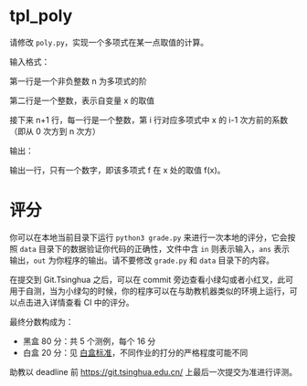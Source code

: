 # tpl_poly

请修改 `poly.py`，实现一个多项式在某一点取值的计算。

输入格式：

第一行是一个非负整数 n 为多项式的阶

第二行是一个整数，表示自变量 x 的取值

接下来 n+1 行，每一行是一个整数，第 i 行对应多项式中 x 的 i-1 次方前的系数（即从 0 次方到 n 次方）


输出：

输出一行，只有一个数字，即该多项式 f 在 x 处的取值 f(x)。

# 评分

你可以在本地当前目录下运行 `python3 grade.py` 来进行一次本地的评分，它会按照 `data` 目录下的数据验证你代码的正确性，文件中含 `in` 则表示输入，`ans` 表示输出，`out` 为你程序的输出。请不要修改 `grade.py` 和 `data` 目录下的内容。

在提交到 Git.Tsinghua 之后，可以在 commit 旁边查看小绿勾或者小红叉，此可用于自测，当为小绿勾的时候，你的程序可以在与助教机器类似的环境上运行，可以点击进入详情查看 CI 中的评分。

最终分数构成为：

* 黑盒 80 分：共 5 个测例，每个 16 分
* 白盒 20 分：见 [白盒标准](https://physics-data.meow.plus/faq/tutorials/whitebox/)，不同作业的打分的严格程度可能不同

助教以 deadline 前 <https://git.tsinghua.edu.cn/> 上最后一次提交为准进行评测。
